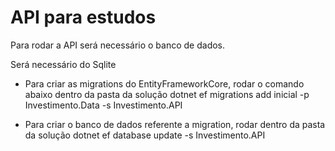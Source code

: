 # API para estudos

Para rodar a API será necessário o banco de dados.

Será necessário do Sqlite

- Para criar as migrations do EntityFrameworkCore, rodar o comando abaixo dentro da pasta da solução
dotnet ef migrations add inicial -p Investimento.Data -s Investimento.API 

- Para criar o banco de dados referente a migration, rodar dentro da pasta da solução
dotnet ef database update -s Investimento.API

